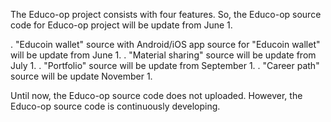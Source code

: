 The Educo-op project consists with four features. 
So, the Educo-op source code for Educo-op project will be update from June 1.

. "Educoin wallet" source with Android/iOS app source for "Educoin wallet" will be update from June 1.
. "Material sharing" source will be update from July 1.
. "Portfolio" source will be update from September 1.
. "Career path" source will be update November 1.

Until now, the Educo-op source code does not uploaded.
However, the Educo-op source code is continuously developing.
